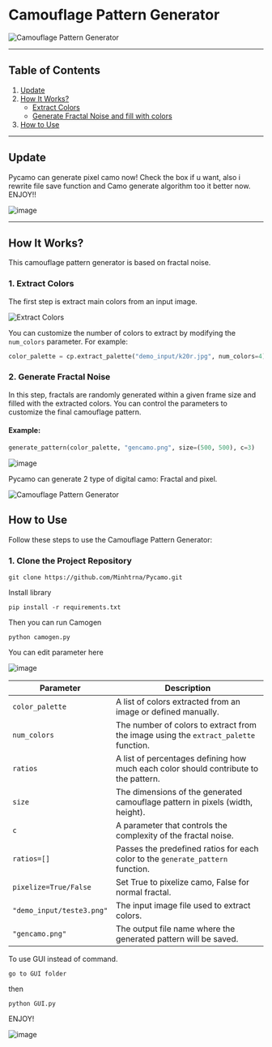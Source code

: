 # Camouflage Pattern Generator

![Camouflage Pattern Generator](https://github.com/user-attachments/assets/fc3c84c4-ce5c-4c6e-8883-b49da995d693)

---

## Table of Contents
1. [Update](#update)  
2. [How It Works?](#how-it-works)  
   - [Extract Colors](#extract-colors)  
   - [Generate Fractal Noise and fill with colors](#generate-fractal-noise)  
3. [How to Use](#how-to-use)

---

## Update

Pycamo can generate pixel camo now! Check the box if u want, also i rewrite file save function and Camo generate algorithm too it better now. ENJOY!!

![image](https://github.com/user-attachments/assets/94d331a7-c8c4-4b1f-b329-8fa41f07f0c0)



---

## How It Works?

This camouflage pattern generator is based on fractal noise.

### 1. Extract Colors

The first step is extract main colors from an input image.

![Extract Colors](https://github.com/user-attachments/assets/5c20d5a4-dee0-44fa-b9ec-ee092a0c42e1)

You can customize the number of colors to extract by modifying the `num_colors` parameter. For example:

```python
color_palette = cp.extract_palette("demo_input/k20r.jpg", num_colors=4)  # Extract 4 main colors
```

### 2. Generate Fractal Noise

In this step, fractals are randomly generated within a given frame size and filled with the extracted colors. You can control the parameters to customize the final camouflage pattern.

#### Example:
```python
generate_pattern(color_palette, "gencamo.png", size=(500, 500), c=3)
```

![image](https://github.com/user-attachments/assets/145a31ce-73c7-49dc-9cf3-edf13d90b646)

Pycamo can generate 2 type of digital camo: Fractal and pixel.

![Camouflage Pattern Generator](https://github.com/user-attachments/assets/5b31e80c-5f0b-4117-91ff-eef7f15abc37)


## How to Use

Follow these steps to use the Camouflage Pattern Generator:

### 1. Clone the Project Repository

```
git clone https://github.com/Minhtrna/Pycamo.git
```

Install library

```
pip install -r requirements.txt
```

Then you can run Camogen 

```
python camogen.py
```

You can edit parameter here 

![image](https://github.com/user-attachments/assets/abfb72ed-600a-47f5-bd3e-28d097804849)


| **Parameter**       | **Description**                                                                 |
|----------------------|---------------------------------------------------------------------------------|
| `color_palette`      | A list of colors extracted from an image or defined manually.                  |
| `num_colors`         | The number of colors to extract from the image using the `extract_palette` function. |
| `ratios`             | A list of percentages defining how much each color should contribute to the pattern. |
| `size`               | The dimensions of the generated camouflage pattern in pixels (width, height).  |
| `c`                  | A parameter that controls the complexity of the fractal noise.                 |
| `ratios=[]`      | Passes the predefined ratios for each color to the `generate_pattern` function. |
| `pixelize=True/False`  | Set True to pixelize camo, False for normal fractal. |
| `"demo_input/teste3.png"` | The input image file used to extract colors.                                 |
| `"gencamo.png"`      | The output file name where the generated pattern will be saved.                 |



To use GUI instead of command. 

```
go to GUI folder
```

then 

```
python GUI.py
```

ENJOY!

![image](https://github.com/user-attachments/assets/92b92b3f-5e3c-4bb0-a6df-daa1b24615e5)






